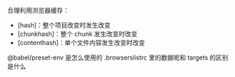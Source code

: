 合理利用浏览器缓存：

- [hash]：整个项目改变时发生改变
- [chunkhash]：整个 chunk 发生改变时改变
- [contenthash]：单个文件内容发生改变时改变

@babel/preset-env 是怎么使用的 .browserslistrc 里的数据呢和 targets 的区别是什么
